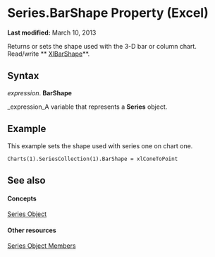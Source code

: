 
# Series.BarShape Property (Excel)

 **Last modified:** March 10, 2013

Returns or sets the shape used with the 3-D bar or column chart. Read/write  ** [XlBarShape](63a7cea6-e741-8e5b-94f3-16acfe22cb34.md)**.

## Syntax

 _expression_. **BarShape**

 _expression_A variable that represents a  **Series** object.


## Example

This example sets the shape used with series one on chart one.


```
Charts(1).SeriesCollection(1).BarShape = xlConeToPoint
```


## See also


#### Concepts


 [Series Object](c7d34b32-8172-f7a0-0a17-f01d44246b64.md)
#### Other resources


 [Series Object Members](eeab4f69-b436-9de7-5d4a-0a5c63f2dfce.md)
